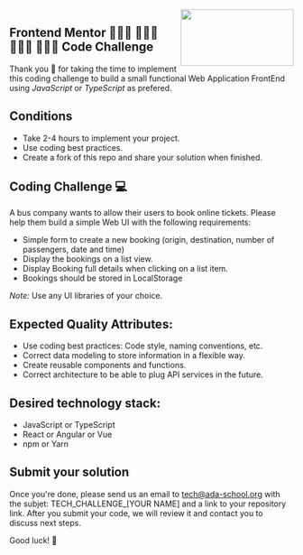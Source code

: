 <img align="right" width="200" height="100" src="https://ada-school.org/wp-content/uploads/2022/02/ada-school-logo.svg">

## Frontend Mentor 👩🏻‍💻 👨🏾‍💻 👨🏻‍💻 👩🏽‍💻 Code Challenge

Thank you 🙏 for taking the time to implement this coding challenge to build a small functional Web Application FrontEnd using *JavaScript* or *TypeScript* as prefered.

## Conditions

* Take 2-4 hours to implement your project.
* Use coding best practices.
* Create a fork of this repo and share your solution when finished.


## Coding Challenge  💻 

A bus company wants to allow their users to book online tickets. Please help them build a simple Web UI with the following requirements:
* Simple form to create a new booking (origin, destination, number of passengers, date and time)
* Display the bookings on a list view.
* Display Booking full details when clicking on a list item.
* Bookings should be stored in LocalStorage

*Note:* Use any UI libraries of your choice.  

## Expected Quality Attributes:
* Use coding best practices: Code style, naming conventions, etc.
* Correct data modeling to store information in a flexible way.
* Create reusable components and functions.
* Correct architecture to be able to plug API services in the future.

## Desired technology stack:
* JavaScript or TypeScript
* React or Angular or Vue
* npm or Yarn

## Submit your solution

Once you're done, please send us an email to [tech@ada-school.org](mailto:tech@ada-school.org) with the subjet: TECH_CHALLENGE_[YOUR NAME] and a link to your repository link. After you submit your code, we will review it and contact you to discuss next steps. 

Good luck! 💪
